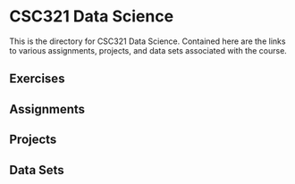 # CSC321 Data Science

This is the directory for CSC321 Data Science. Contained here are the links
to various assignments, projects, and data sets associated with the course.

## Exercises

## Assignments

## Projects

## Data Sets